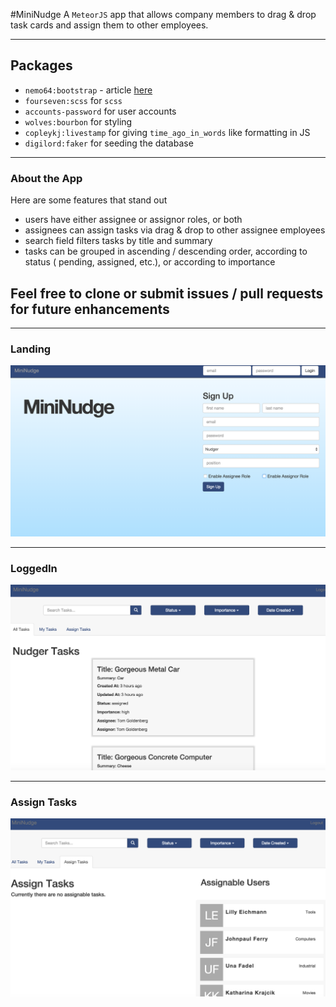 #MiniNudge
A `MeteorJS` app that allows company members to drag & drop task cards and assign them to other employees.

*** 
## Packages 
- `nemo64:bootstrap` - article [here](http://www.manuel-schoebel.com/blog/meteorjs-and-twitter-bootstrap---the-right-way)
- `fourseven:scss` for `scss`
- `accounts-password` for user accounts
- `wolves:bourbon` for styling
- `copleykj:livestamp` for giving `time_ago_in_words` like formatting in JS
- `digilord:faker` for seeding the database
**** 
### About the App 
Here are some features that stand out
- users have either assignee or assignor roles, or both
- assignees can assign tasks via drag & drop to other assignee employees
- search field filters tasks by title and summary
- tasks can be grouped in ascending / descending order, according to status ( pending, assigned, etc.), or according to importance

## Feel free to clone or submit issues / pull requests for future enhancements
****
### Landing
![home](https://raw.githubusercontent.com/tgoldenberg/mini-Nudger/master/public/images/mininudge-1.png)
****
### LoggedIn 
![loggedIn](https://raw.githubusercontent.com/tgoldenberg/mini-Nudger/master/public/images/mininudge-2.png)
****
### Assign Tasks
![assignTasks](https://raw.githubusercontent.com/tgoldenberg/mini-Nudger/master/public/images/mininudge-3.png)
